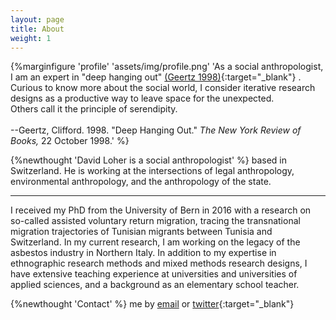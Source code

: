 ```yaml
---
layout: page
title: About
weight: 1
---
```


{%marginfigure 'profile' 'assets/img/profile.png' 'As a social anthropologist, I am an expert in "deep hanging out" [(Geertz 1998)](https://www.nybooks.com/articles/1998/10/22/deep-hanging-out/){:target="_blank"} . Curious to know more about the social world, I consider iterative research designs as a productive way to leave space for the unexpected.
<br>Others call it the principle of serendipity.
<br>
<br>--Geertz, Clifford. 1998. "Deep Hanging Out." *The New York Review of Books,* 22 October 1998.' %}

{%newthought 'David Loher is a social anthropologist' %} based in Switzerland. He is working at the intersections of legal anthropology, environmental anthropology, and the anthropology of the state.

---

I received my PhD from the University of Bern in 2016 with a research on so-called assisted voluntary return migration, tracing the transnational migration trajectories of Tunisian migrants between Tunisia and Switzerland. In my current research, I am working on the legacy of the asbestos industry in Northern Italy. In addition to my expertise in ethnographic research methods and mixed methods research designs, I have extensive teaching experience at universities and universities of applied sciences, and a background as an elementary school teacher.

{%newthought 'Contact' %} me by [email](mailto:david.loher@posteo.org) or [twitter](https://www.twitter.com/dloher){:target="_blank"}
